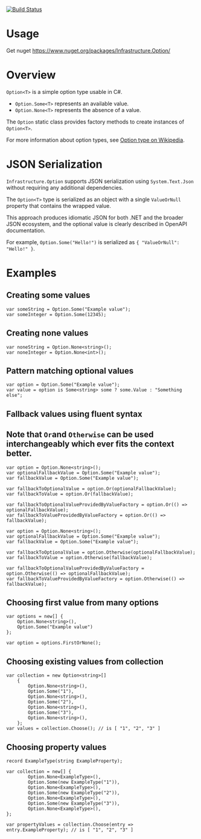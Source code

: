 [![Build Status](https://vilppu.visualstudio.com/Infrastructure.Option/_apis/build/status/vilppu.Infrastructure.Option?branchName=main)](https://vilppu.visualstudio.com/Infrastructure.Option/_build/latest?definitionId=1&branchName=main)

# Usage

Get nuget https://www.nuget.org/packages/Infrastructure.Option/

# Overview

`Option<T>` is a simple option type usable in C#.

- `Option.Some<T>` represents an available value.
- `Option.None<T>` represents the absence of a value.

The `Option` static class provides factory methods to create instances of `Option<T>`.

For more information about option types, see [Option type on Wikipedia](https://en.wikipedia.org/wiki/Option_type).

# JSON Serialization

`Infrastructure.Option` supports JSON serialization using `System.Text.Json` without requiring any additional dependencies.

The `Option<T>` type is serialized as an object with a single `ValueOrNull` property that contains the wrapped value.

This approach produces idiomatic JSON for both .NET and the broader JSON ecosystem, and the optional value is clearly described in OpenAPI documentation.

For example, `Option.Some("Hello!")` is serialized as `{ "ValueOrNull": "Hello!" }`.

# Examples

## Creating some values

```
var someString = Option.Some("Example value");
var someInteger = Option.Some(12345);
```

## Creating none values

```
var noneString = Option.None<string>();
var noneInteger = Option.None<int>();
```

## Pattern matching optional values

```
var option = Option.Some("Example value");
var value = option is Some<string> some ? some.Value : "Something else";
```

## Fallback values using fluent syntax

## Note that `Or`and `Otherwise` can be used interchangeably which ever fits the context better.

```
var option = Option.None<string>();
var optionalFallbackValue = Option.Some("Example value");
var fallbackValue = Option.Some("Example value");

var fallbackToOptionalValue = option.Or(optionalFallbackValue);
var fallbackToValue = option.Or(fallbackValue);

var fallbackToOptionalValueProvidedByValueFactory = option.Or(() => optionalFallbackValue);
var fallbackToValueProvidedByValueFactory = option.Or(() => fallbackValue);
```

```
var option = Option.None<string>();
var optionalFallbackValue = Option.Some("Example value");
var fallbackValue = Option.Some("Example value");

var fallbackToOptionalValue = option.Otherwise(optionalFallbackValue);
var fallbackToValue = option.Otherwise(fallbackValue);

var fallbackToOptionalValueProvidedByValueFactory = option.Otherwise(() => optionalFallbackValue);
var fallbackToValueProvidedByValueFactory = option.Otherwise(() => fallbackValue);
```

## Choosing first value from many options

```
var options = new[] {
    Option.None<string>(),
    Option.Some("Example value")
};

var option = options.FirstOrNone();
```

## Choosing existing values from collection

```
var collection = new Option<string>[]
    {
        Option.None<string>(),
        Option.Some("1"),
        Option.None<string>(),
        Option.Some("2"),
        Option.None<string>(),
        Option.Some("3"),
        Option.None<string>(),
    };
var values = collection.Choose(); // is [ "1", "2", "3" ]
```
## Choosing property values

```
record ExampleType(string ExampleProperty);

var collection = new[] {
        Option.None<ExampleType>(),
        Option.Some(new ExampleType("1")),
        Option.None<ExampleType>(),
        Option.Some(new ExampleType("2")),
        Option.None<ExampleType>(),
        Option.Some(new ExampleType("3")),
        Option.None<ExampleType>(),
};

var propertyValues = collection.Choose(entry => entry.ExampleProperty); // is [ "1", "2", "3" ]
```
